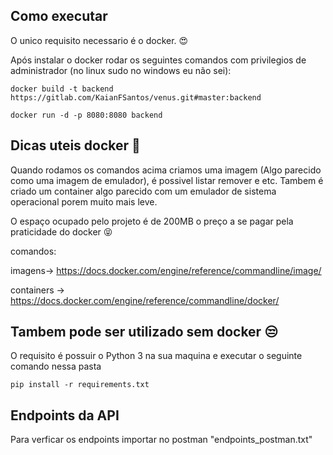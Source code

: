 ## Como executar
O unico requisito necessario é o docker. :heart_eyes:

Após instalar o docker rodar os seguintes comandos com privilegios de administrador (no linux sudo no windows eu não sei):  

```
docker build -t backend https://gitlab.com/KaianFSantos/venus.git#master:backend
```
```
docker run -d -p 8080:8080 backend
```

## Dicas uteis docker :whale:
Quando rodamos os comandos acima criamos uma imagem (Algo parecido como uma imagem de emulador), é possivel listar remover e etc.
Tambem é criado um container algo parecido com um emulador de sistema operacional porem muito mais leve.

O espaço ocupado pelo projeto é de 200MB o preço a se pagar pela praticidade do docker :stuck_out_tongue_closed_eyes:

comandos:

 imagens-> https://docs.docker.com/engine/reference/commandline/image/

 containers -> https://docs.docker.com/engine/reference/commandline/docker/
 
## Tambem pode ser utilizado sem docker :unamused:

O requisito é possuir o Python 3 na sua maquina e executar o seguinte comando nessa pasta

```
pip install -r requirements.txt
```


## Endpoints da API
Para verficar os endpoints importar no postman "endpoints_postman.txt"

